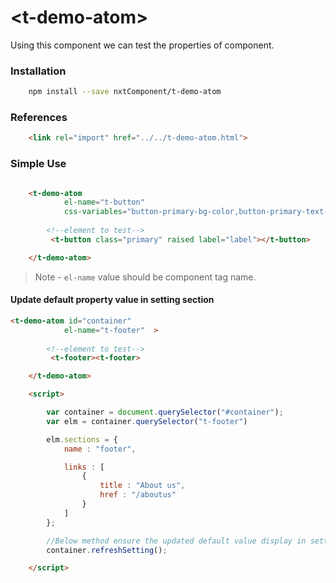 # \<t-demo-atom\>

Using this component we can test the properties of component.

### Installation

```bash
    npm install --save nxtComponent/t-demo-atom
```

### References

```html
    <link rel="import" href="../../t-demo-atom.html">
```

### Simple Use

```html

    <t-demo-atom 
            el-name="t-button" 
            css-variables="button-primary-bg-color,button-primary-text-color" >
        
        <!--element to test-->
         <t-button class="primary" raised label="label"></t-button>

    </t-demo-atom> 

```

> Note - `el-name` value should be component tag name.  

#### Update default property value in setting section

```html
<t-demo-atom id="container"
            el-name="t-footer"  >
        
        <!--element to test-->
         <t-footer><t-footer>

    </t-demo-atom> 

    <script>

        var container = document.querySelector("#container");
        var elm = container.querySelector("t-footer")

        elm.sections = {
            name : "footer",

            links : [
                {
                    title : "About us",
                    href : "/aboutus"
                }
            ]
        };

        //Below method ensure the updated default value display in setting section
        container.refreshSetting();

    </script>
```
